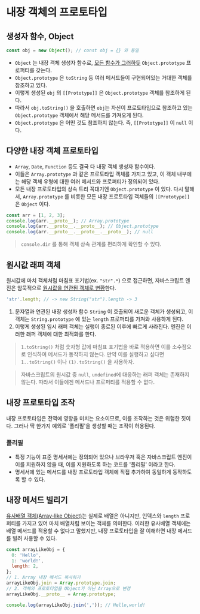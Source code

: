 # 내장 객체의 프로토타입

## 생성자 함수, Object

```js
const obj = new Object(); // const obj = {} 와 동일
```

- `Object` 는 내장 객체 생성자 함수로, [모든 함수가 그러하듯](/Language/Javascript/0.Core%20Javascript/Function's%20Prototype.md) `Object.prototype` 프로퍼티를 갖는다.
- `Object.prototype` 은 `toString` 등 여러 메서드들이 구현되어있는 거대한 객체를 참조하고 있다.
- 이렇게 생성된 `obj` 의 `[[Prototype]]` 은 `Object.prototype` 객체를 참조하게 된다.
- 따라서 `obj.toString()` 을 호출하면 `obj`는 자신이 프로토타입으로 참조하고 있는 `Object.prototype` 객체에서 해당 메서드를 가져오게 된다.
- `Object.prototype` 은 어떤 것도 참조하지 않는다. 즉, `[[Prototype]]` 이 `null` 이다.

## 다양한 내장 객체 프로토타입

- `Array`, `Date`, `Function` 등도 결국 다 내장 객체 생성자 함수이다.
- 이들은 `Array.prototype` 과 같은 프로토타입 객체를 가지고 있고, 이 객체 내부에는 해당 객체 유형에 대한 여러 메서드와 프로퍼티가 정의되어 있다.
- 모든 내장 프로토타입의 상속 트리 꼭대기엔 `Object.prototype` 이 있다. 다시 말해서, `Array.prototype` 를 비롯한 모든 내장 프로토타입 객체들의 `[[Prototype]]` 은 `Object` 이다.

```js
const arr = [1, 2, 3];
console.log(arr.__proto__); // Array.prototype
console.log(arr.__proto__.__proto__); // Object.prototype
console.log(arr.__proto__.__proto__.__proto__); // null
```

> `console.dir` 를 통해 객체 상속 관계를 편리하게 확인할 수 있다.

## 원시값 래퍼 객체

원시값에 마치 객체처럼 마침표 표기법(ex. `"str".*`) 으로 접근하면, 자바스크립트 엔진은 암묵적으로 <u>원시값을 연관된 객체로 변환</u>한다.

```js
'str'.length; // -> new String("str").length -> 3
```

1. 문자열과 연관된 내장 생성자 함수 `String` 이 호출되어 새로운 객체가 생성되고, 이 객체는 `String.prototype` 에 있는 `length` 프로퍼티를 가져와 사용하게 된다.
2. 이렇게 생성된 임시 래퍼 객체는 실행이 종료된 이후에 빠르게 사라진다. 엔진은 이러한 래퍼 객체에 대한 최적화를 한다.

> `1.toString()` 처럼 숫자형 값에 마침표 표기법을 바로 적용하면 이를 소수점으로 인식하여 메서드가 동작하지 않는다. 만약 이를 실행하고 싶다면 `1..toString()` 이나 `(1).toString()` 을 사용하자.

> 자바스크립트의 원시값 중 `null`, `undefined`에 대응하는 래퍼 객체는 존재하지 않는다. 따라서 이들에겐 메서드나 프로퍼티를 적용할 수 없다.

## 내장 프로토타입 조작

내장 프로토타입은 전역에 영향을 미치는 요소이므로, 이를 조작하는 것은 위험한 짓이다. 그러나 딱 한가지 예외로 '폴리필'을 생성할 때는 조작이 허용된다.

### 폴리필

- 특정 기능이 표준 명세서에는 정의되어 있으나 브라우저 혹은 자바스크립트 엔진이 이를 지원하지 않을 때, 이를 지원하도록 하는 코드를 '폴리필' 이라고 한다.
- 명세서에 있는 메서드를 내장 프로토타입 객체에 직접 추가하여 동일하게 동작하도록 할 수 있다.

## 내장 메서드 빌리기

[유사배열 객체(Array-like Object)](/Language/Javascript/0.Core%20Javascript/Data%20Structures.md)는 실제로 배열은 아니지만, 인덱스와 `length` 프로퍼티를 가지고 있어 마치 배열처럼 보이는 객체를 의미한다. 이러한 유사배열 객체에는 배열 메서드를 적용할 수 없다고 말했지만, 내장 프로토타입을 잘 이해하면 내장 메서드를 빌려 사용할 수 있다.

```js
const arrayLikeObj = {
  0: 'Hello',
  1: 'world!',
  length: 2,
};
// 1. Array 내장 메서드 복사하기
arrayLikeObj.join = Array.prototype.join;
// 2. 객체의 프로토타입을 Object가 아닌 Array으로 변경
arrayLikeObj.__proto__ = Array.prototype;

console.log(arrayLikeObj.join(',')); // Hello,world!
```
